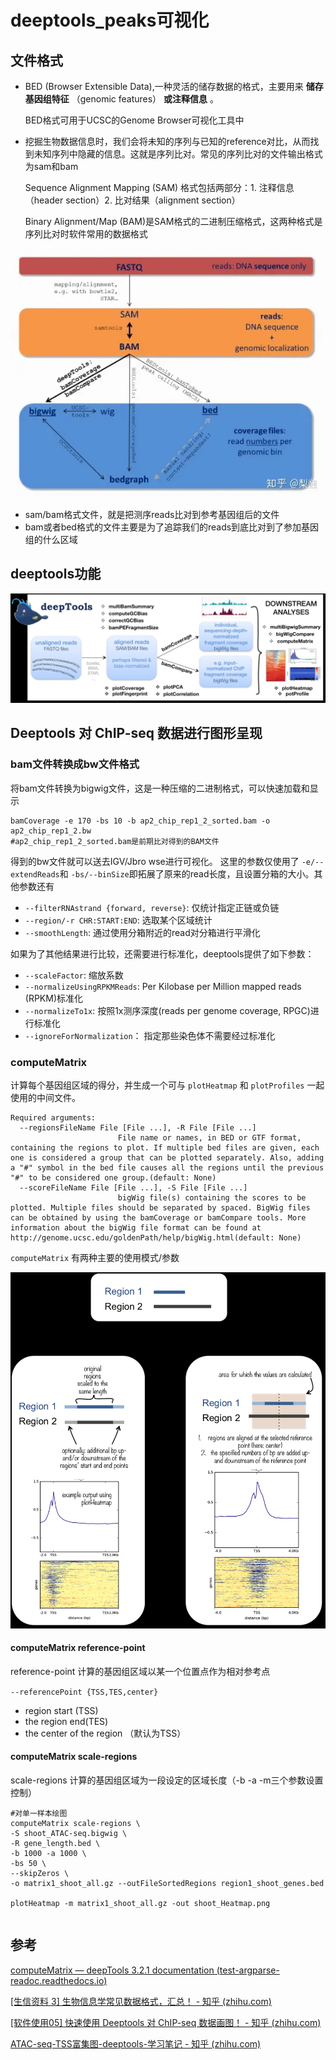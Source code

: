 # deeptools_peaks可视化

## 文件格式

* BED (Browser Extensible Data),一种灵活的储存数据的格式，主要用来 **储存基因组特征** （genomic features） **或注释信息** 。

  BED格式可用于UCSC的Genome Browser可视化工具中
* 挖掘生物数据信息时，我们会将未知的序列与已知的reference对比，从而找到未知序列中隐藏的信息。这就是序列比对。常见的序列比对的文件输出格式为sam和bam

  Sequence Alignment Mapping (SAM) 格式包括两部分：1. 注释信息（header section）2. 比对结果（alignment section）

  Binary Alignment/Map (BAM)是SAM格式的二进制压缩格式，这两种格式是序列比对时软件常用的数据格式

![1694860955483](image/index/1694860955483.png)

* sam/bam格式文件，就是把测序reads比对到参考基因组后的文件
* bam或者bed格式的文件主要是为了追踪我们的reads到底比对到了参加基因组的什么区域

## deeptools功能

![1694859369228](image/index/1694859369228.png "deeptools模块流程图")

## Deeptools 对 ChIP-seq 数据进行图形呈现

### bam文件转换成bw文件格式

将bam文件转换为bigwig文件，这是一种压缩的二进制格式，可以快速加载和显示

```shell
bamCoverage -e 170 -bs 10 -b ap2_chip_rep1_2_sorted.bam -o ap2_chip_rep1_2.bw
#ap2_chip_rep1_2_sorted.bam是前期比对得到的BAM文件
```

得到的bw文件就可以送去IGV/Jbro wse进行可视化。 这里的参数仅使用了 `-e/--extendReads`和 `-bs/--binSize`即拓展了原来的read长度，且设置分箱的大小。其他参数还有

- `--filterRNAstrand {forward, reverse}`: 仅统计指定正链或负链
- `--region/-r CHR:START:END`: 选取某个区域统计
- `--smoothLength`: 通过使用分箱附近的read对分箱进行平滑化

如果为了其他结果进行比较，还需要进行标准化，deeptools提供了如下参数：

- `--scaleFactor`: 缩放系数
- `--normalizeUsingRPKMReads`: Per Kilobase per Million mapped reads (RPKM)标准化
- `--normalizeTo1x`: 按照1x测序深度(reads per genome coverage, RPGC)进行标准化
- `--ignoreForNormalization`： 指定那些染色体不需要经过标准化

### computeMatrix

计算每个基因组区域的得分，并生成一个可与 ``plotHeatmap`` 和 ``plotProfiles`` 一起使用的中间文件。

```shell
Required arguments:
  --regionsFileName File [File ...], -R File [File ...]
                        File name or names, in BED or GTF format, containing the regions to plot. If multiple bed files are given, each one is considered a group that can be plotted separately. Also, adding a "#" symbol in the bed file causes all the regions until the previous "#" to be considered one group.(default: None)
  --scoreFileName File [File ...], -S File [File ...]
                        bigWig file(s) containing the scores to be plotted. Multiple files should be separated by spaced. BigWig files can be obtained by using the bamCoverage or bamCompare tools. More information about the bigWig file format can be found at http://genome.ucsc.edu/goldenPath/help/bigWig.html(default: None)

```

`computeMatrix` 有两种主要的使用模式/参数

![1695036626998](image/index/1695036626998.png)

#### computeMatrix reference-point

reference-point 计算的基因组区域以某一个位置点作为相对参考点

`--referencePoint {TSS,TES,center}`

* region start (TSS)
* the region end(TES)
* the center of the region （默认为TSS）

#### computeMatrix scale-regions

scale-regions 计算的基因组区域为一段设定的区域长度（-b -a -m三个参数设置控制）

```shell
#对单一样本绘图
computeMatrix scale-regions \
-S shoot_ATAC-seq.bigwig \
-R gene_length.bed \
-b 1000 -a 1000 \
-bs 50 \
--skipZeros \
-o matrix1_shoot_all.gz --outFileSortedRegions region1_shoot_genes.bed

plotHeatmap -m matrix1_shoot_all.gz -out shoot_Heatmap.png
```

```shell

```

## 参考

[computeMatrix — deepTools 3.2.1 documentation (test-argparse-readoc.readthedocs.io)](https://test-argparse-readoc.readthedocs.io/en/latest/content/tools/computeMatrix.html)

[[生信资料 3] 生物信息学常见数据格式，汇总！ - 知乎 (zhihu.com)](https://zhuanlan.zhihu.com/p/67402565)

[[软件使用05] 快速使用 Deeptools 对 ChIP-seq 数据画图！ - 知乎 (zhihu.com)](https://zhuanlan.zhihu.com/p/166282791)

[ATAC-seq-TSS富集图-deeptools-学习笔记 - 知乎 (zhihu.com)](https://zhuanlan.zhihu.com/p/434546334)

